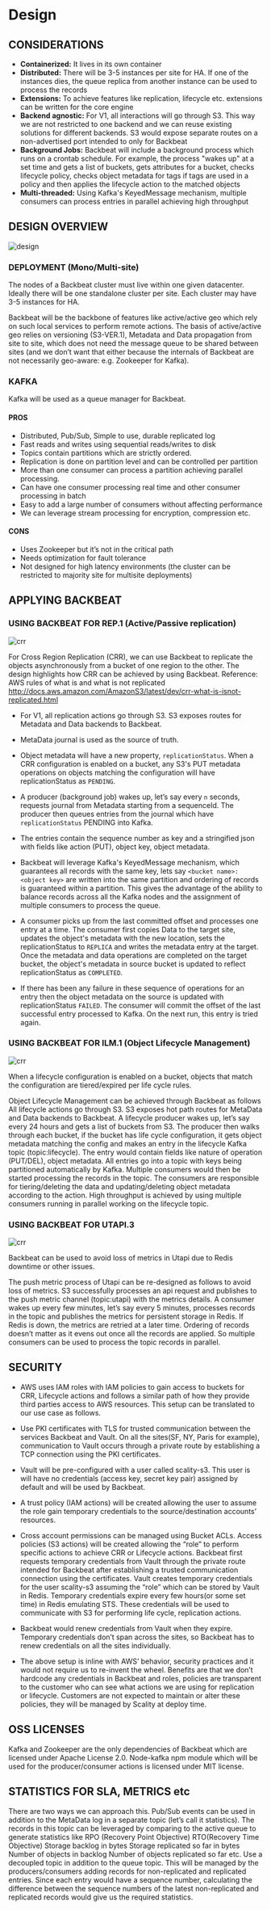 # Design

## CONSIDERATIONS

* **Containerized:** It lives in its own container
* **Distributed:** There will be 3-5 instances per site for HA. If one of the
    instances dies, the queue replica from another instance can be used to
    process the records
* **Extensions:** To achieve features like replication, lifecycle etc. extensions
    can be written for the core engine
* **Backend agnostic:** For V1, all interactions will go through S3. This way we
    are not restricted to one backend and we can reuse existing solutions for
    different backends. S3 would expose separate routes on a non-advertised port
    intended to only for Backbeat
* **Background Jobs:** Backbeat will include a background process which runs on a
    crontab schedule. For example, the process "wakes up" at a set time and
    gets a list of buckets, gets attributes for a bucket, checks lifecycle
    policy, checks object metadata for tags if tags are used in a policy and
    then applies the lifecycle action to the matched objects
* **Multi-threaded:** Using Kafka's KeyedMessage mechanism, multiple consumers can
    process entries in parallel achieving high throughput

## DESIGN OVERVIEW

![design](/res/design-overview.png)

### DEPLOYMENT (Mono/Multi-site)

The nodes of a Backbeat cluster must live within one given datacenter. Ideally
there will be one standalone cluster per site. Each cluster may have 3-5
instances for HA.

Backbeat will be the backbone of features like active/active geo which rely on
such local services to perform remote actions. The basis of active/active geo
relies on versioning (S3-VER.1), Metadata and Data propagation from site to
site, which does not need the message queue to be shared between sites (and we
don’t want that either because the internals of Backbeat are not necessarily
geo-aware: e.g. Zookeeper for Kafka).

### KAFKA

Kafka will be used as a queue manager for Backbeat.

#### PROS

* Distributed, Pub/Sub, Simple to use, durable replicated log
* Fast reads and writes using sequential reads/writes to disk
* Topics contain partitions which are strictly ordered.
* Replication is done on partition level and can be controlled per partition
* More than one consumer can process a partition achieving parallel processing.
* Can have one consumer processing real time and other consumer processing in
    batch
* Easy to add a large number of consumers without affecting performance
* We can leverage stream processing for encryption, compression etc.

#### CONS

* Uses Zookeeper but it’s not in the critical path
* Needs optimization for fault tolerance
* Not designed for high latency environments (the cluster can be restricted to
    majority site for multisite deployments)

## APPLYING BACKBEAT

### USING BACKBEAT FOR REP.1 (Active/Passive replication)

![crr](res/backbeat-crr.png)

For Cross Region Replication (CRR), we can use Backbeat to replicate the
objects asynchronously from a bucket of one region to the other. The design
highlights how CRR can be achieved by using Backbeat.
Reference: AWS rules of what is and what is not replicated
http://docs.aws.amazon.com/AmazonS3/latest/dev/crr-what-is-isnot-replicated.html

* For V1, all replication actions go through S3. S3 exposes routes for Metadata
    and Data backends to Backbeat.
* MetaData journal is used as the source of truth.
* Object metadata will have a new property, `replicationStatus`. When a CRR
    configuration is enabled on a bucket, any S3's PUT metadata operations on
    objects matching the configuration will have replicationStatus as `PENDING`.
* A producer (background job) wakes up, let’s say every `n` seconds, requests
    journal from Metadata starting from a sequenceId. The producer then queues
    entries from the journal which have `replicationStatus` PENDING into Kafka.
* The entries contain the sequence number as key and a stringified json with
    fields like action (PUT), object key, object metadata.
* Backbeat will leverage Kafka's KeyedMessage mechanism, which guarantees all
    records with the same key, lets say `<bucket name>:<object key>` are written
    into the same partition and ordering of records is guaranteed within a
    partition. This gives the advantage of the ability to balance records across
    all the Kafka nodes and the assignment of multiple consumers to process the
    queue.
* A consumer picks up from the last committed offset and processes one entry at
    a time. The consumer first copies Data to the target site, updates the
    object's metadata with the new location, sets the replicationStatus to
    `REPLICA` and writes the metadata entry at the target. Once the metadata
    and data operations are completed on the target bucket, the object's
    metadata in source bucket is updated to reflect replicationStatus as `COMPLETED`.

* If there has been any failure in these sequence of operations for an entry
    then the object metadata on the source is updated with replicationStatus
    `FAILED`. The consumer will commit the offset of the last successful entry
    processed to Kafka. On the next run, this entry is tried again.

### USING BACKBEAT FOR ILM.1 (Object Lifecycle Management)

![crr](res/backbeat-lifecycle.png)

When a lifecycle configuration is enabled on a bucket, objects that match the
configuration are tiered/expired per life cycle rules.

Object Lifecycle Management can be achieved through Backbeat as follows
All lifecycle actions go through S3. S3 exposes hot path routes for MetaData
and Data backends to Backbeat.
A lifecycle producer wakes up, let’s say every 24 hours and gets a list of
buckets from S3.
The producer then walks through each bucket, if the bucket has life cycle
configuration, it gets object metadata matching the config and makes an entry
in the lifecycle Kafka topic (topic:lifecycle).
The entry would contain fields like nature of operation (PUT/DEL), object
metadata.
All entries go into a topic with keys being partitioned automatically by Kafka.
Multiple consumers would then be started processing the records in the topic.
The consumers are responsible for tiering/deleting the data and
updating/deleting object metadata according to the action.
High throughput is achieved by using multiple consumers running in parallel
working on the lifecycle topic.

### USING BACKBEAT FOR UTAPI.3

![crr](res/backbeat-utapi.png)

Backbeat can be used to avoid loss of metrics in Utapi due to Redis downtime or
other issues.

The push metric process of Utapi can be re-designed as follows to avoid loss of
metrics.
S3 successfully processes an api request and publishes to the push metric
channel (topic:utapi) with the metrics details.
A consumer wakes up every few minutes, let’s say every 5 minutes, processes
records in the topic and publishes the metrics for persistent storage in Redis.
If Redis is down, the metrics are retried at a later time.
Ordering of records doesn’t matter as it evens out once all the records are
applied. So multiple consumers can be used to process the topic records in
parallel.

## SECURITY

* AWS uses IAM roles with IAM policies to gain access to buckets for CRR,
    Lifecycle actions and follows a similar path of how they provide third
    parties access to AWS resources. This setup can be translated to our use
    case as follows.

* Use PKI certificates with TLS for trusted communication between the services
    Backbeat and Vault.
    On all the sites(SF, NY, Paris for example), communication to Vault occurs
    through a private route by establishing a TCP connection using the PKI
    certificates.

* Vault will be pre-configured with a user called scality-s3. This user is will
    have no credentials (access key, secret key pair) assigned by default and
    will be used by Backbeat.

* A trust policy (IAM actions) will be created allowing the user to assume the
    role gain temporary credentials to the source/destination accounts’
    resources.
* Cross account permissions can be managed using Bucket ACLs.
    Access policies (S3 actions) will be created allowing the “role” to perform
    specific actions to achieve CRR or Lifecycle actions.
    Backbeat first requests temporary credentials from Vault through the private
    route intended for Backbeat after establishing a trusted communication
    connection using the certificates. Vault creates temporary credentials for
    the user scality-s3 assuming the “role” which can be stored by Vault in
    Redis.
    Temporary credentials expire every few hours(or some set time) in
    Redis emulating STS. These credentials will be used to communicate with S3
    for performing life cycle, replication actions.

* Backbeat would renew credentials from Vault when they expire.
    Temporary credentials don’t span across the sites, so Backbeat has to renew
    credentials on all the sites individually.
* The above setup is inline with AWS’ behavior, security practices and it would
    not require us to re-invent the wheel. Benefits are that we don’t hardcode
    any credentials in Backbeat and roles, policies are transparent to the
    customer who can see what actions we are using for replication or
    lifecycle. Customers are not expected to maintain or alter these policies,
    they will be managed by Scality at deploy time.

## OSS LICENSES

Kafka and Zookeeper are the only dependencies of Backbeat which are licensed
under Apache License 2.0.
Node-kafka npm module which will be used for the producer/consumer actions is
licensed under MIT license.

## STATISTICS FOR SLA, METRICS etc

There are two ways we can approach this.
Pub/Sub events can be used in addition to the MetaData log in a separate topic
(let’s call it statistics). The records in this topic can be leveraged by
comparing to the active queue to generate statistics like
RPO (Recovery Point Objective)
RTO(Recovery Time Objective)
Storage backlog in bytes
Storage replicated so far in bytes
Number of objects in backlog
Number of objects replicated so far etc.
Use a decoupled topic in addition to the queue topic. This will be managed by
the producers/consumers adding records for non-replicated and replicated
entries. Since each entry would have a sequence number, calculating the
difference between the sequence numbers of the latest non-replicated and
replicated records would give us the required statistics.
